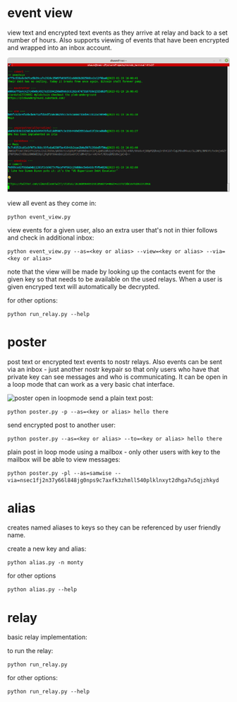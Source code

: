 # event view
view text and encrypted text events as they arrive at relay and back to a set number of hours.
Also supports viewing of events that have been encrypted and wrapped into an inbox account. 

![event view screenshot](event_view.png)

view all event as they come in:
```shell
python event_view.py 
```
view events for a given user, also an extra user that's not in thier follows and check in additional inbox:
```shell
python event_view.py --as=<key or alias> --view=<key or alias> --via=<key or alias>
````
note that the view will be made by looking up the contacts event for the given key so that needs to be available 
on the used relays. When a user is given encryped text will automatically be decrypted. 

for other options:
```
python run_relay.py --help
```

# poster
post text or encrypted text events to nostr relays. 
Also events can be sent via an inbox - just another nostr 
keypair so that only users who have that private key can see messages and who is 
communicating. It can be open in a loop mode that can work as a very basic chat interface. 

![poster open in loopmode](poster.png)
send a plain text post:
```shell
python poster.py -p --as=<key or alias> hello there
```
send encrypted post to another user:
```shell
python poster.py --as=<key or alias> --to=<key or alias> hello there
```
plain post in loop mode using a mailbox - only other users with key to the mailbox will be able to view messages: 
```shell
python poster.py -pl --as=samwise --via=nsec1fj2n37y66l848jg0nps9c7axfk3zhmll540plklnxyt2dhga7u5qjzhkyd
```
# alias
creates named aliases to keys so they can be referenced by user friendly name.

create a new key and alias:
```shell
python alias.py -n monty        
```
for other options
```
python alias.py --help
```
# relay
basic relay implementation: 

to run the relay:
```shell
python run_relay.py        
```
for other options:
```
python run_relay.py --help
```
